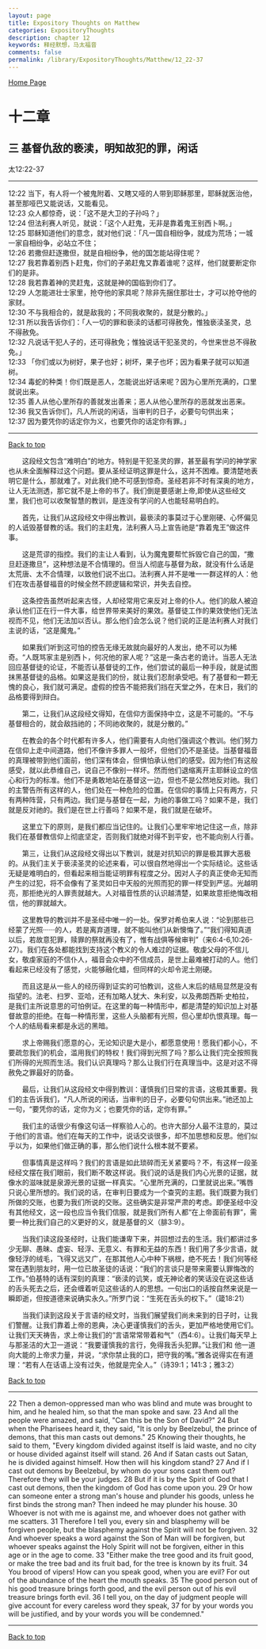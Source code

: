 ```yaml
---
layout: page
title: Expository Thoughts on Matthew
categories: ExpositoryThoughts
description: chapter 12
keywords: 释经默想，马太福音
comments: false
permalink: /library/ExpositoryThoughts/Matthew/12_22-37
---
```

[ Home Page ]({{site.baseurl}}/index) <br>

<a name="0"></a>
# 十二章 

## 三 基督仇敌的亵渎，明知故犯的罪，闲话

太12:22-37

***

12:22 当下，有人将一个被鬼附着、又瞎又哑的人带到耶稣那里，耶稣就医治他，甚至那哑巴又能说话，又能看见。<br>
12:23 众人都惊奇，说：「这不是大卫的子孙吗？」<br>
12:24 但法利赛人听见，就说：「这个人赶鬼，无非是靠着鬼王别西卜啊。」<br>
12:25 耶稣知道他们的意念，就对他们说：「凡一国自相纷争，就成为荒场；一城一家自相纷争，必站立不住；<br>
12:26 若撒但赶逐撒但，就是自相纷争，他的国怎能站得住呢？<br>
12:27 我若靠着别西卜赶鬼，你们的子弟赶鬼又靠着谁呢？这样，他们就要断定你们的是非。<br>
12:28 我若靠着神的灵赶鬼，这就是神的国临到你们了。<br>
12:29 人怎能进壮士家里，抢夺他的家具呢？除非先捆住那壮士，才可以抢夺他的家财。<br>
12:30 不与我相合的，就是敌我的；不同我收聚的，就是分散的。」<br>
12:31 所以我告诉你们：「人一切的罪和亵渎的话都可得赦免，惟独亵渎圣灵，总不得赦免。<br>
12:32 凡说话干犯人子的，还可得赦免；惟独说话干犯圣灵的，今世来世总不得赦免。」<br>
12:33 「你们或以为树好，果子也好；树坏，果子也坏；因为看果子就可以知道树。<br>
12:34 毒蛇的种类！你们既是恶人，怎能说出好话来呢？因为心里所充满的，口里就说出来。<br>
12:35 善人从他心里所存的善就发出善来；恶人从他心里所存的恶就发出恶来。<br>
12:36 我又告诉你们，凡人所说的闲话，当审判的日子，必要句句供出来；<br>
12:37 因为要凭你的话定你为义，也要凭你的话定你有罪。」<br>

***

[Back to top](#0)

&emsp;&emsp;这段经文包含“难明白”的地方。特别是干犯圣灵的罪，甚至最有学问的神学家也从未全面解释过这个问题。要从圣经证明这罪是什么，这并不困难。要清楚地表明它是什么，那就难了。对此我们绝不可感到惊奇。圣经若非不时有深奥的地方，让人无法测透，那它就不是上帝的书了。我们倒是要感谢上帝,即使从这些经文里，我们也可以收聚智慧的教训，是连没有学问的人也能轻易明白的。

&emsp;&emsp;首先，让我们从这段经文中得出教训，最亵渎的事莫过于心里刚硬、心怀偏见的人诋毁基督教的话。我们的主赶鬼，法利赛人马上宣告祂是“靠着鬼王”做这件事。

&emsp;&emsp;这是荒谬的指控。我们的主让人看到，认为魔鬼要帮忙拆毁它自己的国，“撒旦赶逐撒旦”，这种想法是不合情理的。但当人彻底与基督为敌，就没有什么话是太荒唐、太不合情理，以致他们说不出口。法利赛人并不是唯一一群这样的人：他们在攻击基督福音的时候全然不顾逻辑和常识，并失去自控。

&emsp;&emsp;这条控告虽然听起来古怪，人却经常用它来反对上帝的仆人。他们的敌人被迫承认他们正在行一件大事，给世界带来美好的果效。基督徒工作的果效使他们无法视而不见，他们无法加以否认。那么他们会怎么说？他们说的正是法利赛人对我们主说的话，“这是魔鬼。”

&emsp;&emsp;如果我们听到这可怕的控告无缘无故就向最好的人发出，绝不可以为稀奇。“人既骂家主是别西卜，何况他的家人呢？”这是一条古老的诡计。当恶人无法回应基督徒的论证，不能否认基督徒的工作，他们尝试的最后一种手段，就是试图抹黑基督徒的品格。如果这是我们的份，就让我们忍耐承受吧。有了基督和一颗无愧的良心，我们就可满足。虚假的控告不能把我们挡在天堂之外，在末日，我们的品格要得到辩白。

&emsp;&emsp;第二，让我们从这段经文得知，在信仰方面保持中立，这是不可能的。“不与基督相合的，就会敌挡祂的；不同祂收聚的，就是分散的。”

&emsp;&emsp;在教会的各个时代都有许多人，他们需要有人向他们强调这个教训。他们努力在信仰上走中间道路，他们不像许多罪人一般坏，但他们仍不是圣徒。当基督福音的真理被带到他们面前，他们深有体会，但惧怕承认他们的感受。因为他们有这般感受，就以此恭维自己，说自己不像别一样坏。然而他们退缩离开主耶稣设立的信心和行为的标准。他们不是勇敢地站在基督这一边，但也不是公然地反对祂。我们的主警告所有这样的人，他们处在一种危险的位置。在信仰的事情上只有两方，只有两种阵营，只有两边。我们是与基督在一起，为祂的事做工吗？如果不是，我们就是反对祂的。我们是在世上行善吗？如果不是，我们就是在破坏。

&emsp;&emsp;这里立下的原则，是我们都应当记住的。让我们心里牢牢地记住这一点，除非我们在基督教信仰上彻底坚定，否则我们就绝对得不到平安，也不能向别人行善。

&emsp;&emsp;第三，让我们从这段经文得出以下教训，就是对抗知识的罪是极其罪大恶极的。从我们主关于亵渎圣灵的论述来看，可以很自然地得出一个实际结论。这些话无疑是难明白的，但看起来相当能证明罪有程度之分。因对人子的真正使命无知而产生的过犯，将不会像有了圣灵如日中天般的光照而犯的罪一样受到严惩。光越明亮，那拒绝光的人罪责就越大。人对福音性质的认识越清楚，如果故意拒绝悔改相信，他的罪就越大。

&emsp;&emsp;这里教导的教训并不是圣经中唯一的一处。保罗对希伯来人说：“论到那些已经蒙了光照······的人，若是离弃道理，就不能叫他们从新懊悔了。”“我们得知真道以后，若故意犯罪，赎罪的祭就再没有了，惟有战俱等候审判”（来6:4-6,10:26-27）。我们在各处都能找到支持这个教义的令人难过的证据。敬虔父母的不信儿女，敬虔家庭的不信仆人，福音会众中的不信成员，是世上最难被打动的人。他们看起来已经没有了感觉，火能够融化蜡，但同样的火却令泥土刚硬。

&emsp;&emsp;而且这是从一些人的经历得到证实的可怕教训，这些人末后的结局显然是没有指望的。法老、扫罗、亚哈，还有加略人犹大、朱利安，以及弗朗西斯·史柏拉，是我们主所说意思的可怕例证。在这里的每一种情形中，都是清楚的知识加上对基督故意的拒绝。在每一种情形里，这些人头脑都有光照，但心里却仇恨真理。每一个人的结局看来都是永远的黑暗。

&emsp;&emsp;求上帝赐我们愿意的心，无论知识是大是小，都愿意使用！愿我们都小心，不要疏忽我们的机会，滥用我们的特权！我们得到光照了吗？那么让我们完全按照我们所得的光照而生活。我们认识真理吗？那么让我们行在真理当中。这是对这不得赦免之罪最好的防备。

&emsp;&emsp;最后，让我们从这段经文中得到教训：谨慎我们日常的言语，这极其重要。我们的主告诉我们，“凡人所说的闲话，当审判的日子，必要句句供出来。”祂还加上一句，“要凭你的话，定你为义；也要凭你的话，定你有罪。”

&emsp;&emsp;我们主的话很少有像这句话一样察验人心的。也许大部分人最不注意的，莫过于他们的言语。他们在每天的工作中，说话交谈很多，却不加思想和反思。他们似乎以为，如果他们做正确的事，那么他们说什么根本就不要紧。

&emsp;&emsp;但事情真是这样吗？我们的言语是如此琐碎而无关紧要吗？不，有这样一段圣经经文摆在我们眼前，我们断不敢这样说。我们说的话是我们内心光景的证据，就像水的滋味就是泉源光景的证据一样真实。“心里所充满的，口里就说出来。”嘴唇只说心里所想的。我们说的话，在审判日要成为一个查究的主题。我们既要为我们所做的交账，也要为我们所说的交账。这些确实是非常严肃的考虑。即便圣经中没有其他经文，这一段也应当令我们信服，就是我们所有人都“在上帝面前有罪”，需要一种比我们自己的义更好的义，就是基督的义（腓3:9）。

&emsp;&emsp;当我们读这段圣经时，让我们能谦卑下来，并回想过去的生活。我们都讲过多少无聊、愚昧、虚妄、轻浮、无意义、有罪和无益的东西！我们用了多少言语，就像轻浮的绒毛，飞得又远又广，在那其他人心中种下祸根，绝不死去！我们何等经常在遇到朋友时，用一位已故圣徒的话说：“我们的言谈只是带来需要认罪悔改的工作。”伯基特的话有深刻的真理：“亵渎的讥笑，或无神论者的笑话没在说这些话的舌头死去之后，还会缠着听见这些话的人的思想。一句出口的话按自然来说是一瞬即逝，但按道德来说确实永久。”所罗门说：“生死在舌头的权下。”（箴18:21）

&emsp;&emsp;当我们读到这段关于言语的经文时，当我们展望我们尚未来到的日子时，让我们警醒。让我们靠着上帝的恩典，决心更谨慎我们的舌头，更加严格地使用它们。让我们天天祷告，求上帝让我们的“言语常常带着和气”（西4:6）。让我们每天早上与那圣洁的大卫一道说：“我要谨慎我的言行，免得我舌头犯罪。”让我们和 他一道向大能的上帝求力量，并说，“求你禁止我的口，把守我的嘴。”雅各说得实在有道理：“若有人在话语上没有过失，他就是完全人。”（诗39:1；141:3；雅3:2）

[Back to top](#0)

***

22 Then a demon-oppressed man who was blind and mute was brought to him, and he healed him, so that the man spoke and saw. 23 And all the people were amazed, and said, "Can this be the Son of David?" 24 But when the Pharisees heard it, they said, "It is only by Beelzebul, the prince of demons, that this man casts out demons." 25 Knowing their thoughts, he said to them, "Every kingdom divided against itself is laid waste, and no city or house divided against itself will stand. 26 And if Satan casts out Satan, he is divided against himself. How then will his kingdom stand? 27 And if I cast out demons by Beelzebul, by whom do your sons cast them out? Therefore they will be your judges. 28 But if it is by the Spirit of God that I cast out demons, then the kingdom of God has come upon you. 29 Or how can someone enter a strong man's house and plunder his goods, unless he first binds the strong man? Then indeed he may plunder his house. 30 Whoever is not with me is against me, and whoever does not gather with me scatters. 31 Therefore I tell you, every sin and blasphemy will be forgiven people, but the blasphemy against the Spirit will not be forgiven. 32 And whoever speaks a word against the Son of Man will be forgiven, but whoever speaks against the Holy Spirit will not be forgiven, either in this age or in the age to come. 33 "Either make the tree good and its fruit good, or make the tree bad and its fruit bad, for the tree is known by its fruit. 34 You brood of vipers! How can you speak good, when you are evil? For out of the abundance of the heart the mouth speaks. 35 The good person out of his good treasure brings forth good, and the evil person out of his evil treasure brings forth evil. 36 I tell you, on the day of judgment people will give account for every careless word they speak, 37 for by your words you will be justified, and by your words you will be condemned."

***

[Back to top](#0)
